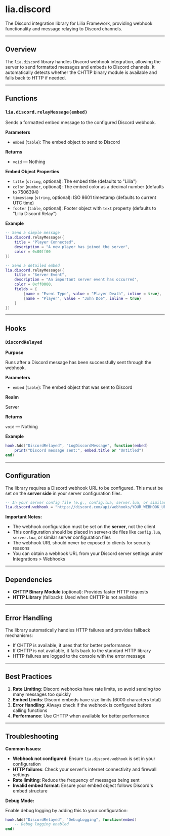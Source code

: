 # lia.discord

The Discord integration library for Lilia Framework, providing webhook functionality and message relaying to Discord channels.

---

## Overview

The `lia.discord` library handles Discord webhook integration, allowing the server to send formatted messages and embeds to Discord channels. It automatically detects whether the CHTTP binary module is available and falls back to HTTP if needed.

---

## Functions

### `lia.discord.relayMessage(embed)`

Sends a formatted embed message to the configured Discord webhook.

**Parameters**

* `embed` (`table`): The embed object to send to Discord

**Returns**

* `void` — Nothing

**Embed Object Properties**

* `title` (`string`, optional): The embed title (defaults to "Lilia")
* `color` (`number`, optional): The embed color as a decimal number (defaults to 7506394)
* `timestamp` (`string`, optional): ISO 8601 timestamp (defaults to current UTC time)
* `footer` (`table`, optional): Footer object with `text` property (defaults to "Lilia Discord Relay")

**Example**

```lua
-- Send a simple message
lia.discord.relayMessage({
    title = "Player Connected",
    description = "A new player has joined the server",
    color = 0x00ff00
})

-- Send a detailed embed
lia.discord.relayMessage({
    title = "Server Event",
    description = "An important server event has occurred",
    color = 0xff0000,
    fields = {
        {name = "Event Type", value = "Player Death", inline = true},
        {name = "Player", value = "John Doe", inline = true}
    }
})
```

---

## Hooks

### `DiscordRelayed`

**Purpose**

Runs after a Discord message has been successfully sent through the webhook.

**Parameters**

* `embed` (`table`): The embed object that was sent to Discord

**Realm**

Server

**Returns**

`void` — Nothing

**Example**

```lua
hook.Add("DiscordRelayed", "LogDiscordMessage", function(embed)
    print("Discord message sent:", embed.title or "Untitled")
end)
```

---

## Configuration

The library requires a Discord webhook URL to be configured. This must be set on the **server side** in your server configuration files.

```lua
-- In your server config file (e.g., config.lua, server.lua, or similar)
lia.discord.webhook = "https://discord.com/api/webhooks/YOUR_WEBHOOK_URL"
```

**Important Notes:**
- The webhook configuration must be set on the **server**, not the client
- This configuration should be placed in server-side files like `config.lua`, `server.lua`, or similar server configuration files
- The webhook URL should never be exposed to clients for security reasons
- You can obtain a webhook URL from your Discord server settings under Integrations > Webhooks

---

## Dependencies

* **CHTTP Binary Module** (optional): Provides faster HTTP requests
* **HTTP Library** (fallback): Used when CHTTP is not available

---

## Error Handling

The library automatically handles HTTP failures and provides fallback mechanisms:

* If CHTTP is available, it uses that for better performance
* If CHTTP is not available, it falls back to the standard HTTP library
* HTTP failures are logged to the console with the error message

---

## Best Practices

1. **Rate Limiting**: Discord webhooks have rate limits, so avoid sending too many messages too quickly
2. **Embed Limits**: Discord embeds have size limits (6000 characters total)
3. **Error Handling**: Always check if the webhook is configured before calling functions
4. **Performance**: Use CHTTP when available for better performance

---

## Troubleshooting

**Common Issues:**

* **Webhook not configured**: Ensure `lia.discord.webhook` is set in your configuration
* **HTTP failures**: Check your server's internet connectivity and firewall settings
* **Rate limiting**: Reduce the frequency of messages being sent
* **Invalid embed format**: Ensure your embed object follows Discord's embed structure

**Debug Mode:**

Enable debug logging by adding this to your configuration:

```lua
hook.Add("DiscordRelayed", "DebugLogging", function(embed)
    -- Debug logging enabled
end)
```
